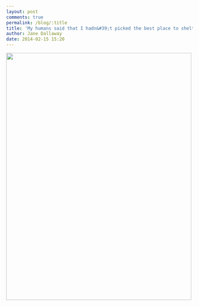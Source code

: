 ```yaml
---
layout: post
comments: true
permalink: /blog/:title
title: 'My humans said that I hadn&#39;t picked the best place to shelter from the wind'
author: Jane Dallaway
date: 2014-02-15 15:20
---
```


<div><a href="http://static.skitters.dallaway.com/tp_IMG_20140215_132349.jpg"><img src="http://static.skitters.dallaway.com/tp_thumb_IMG_20140215_132349.jpg" width="500" height="667"/></a></div>


  
      
